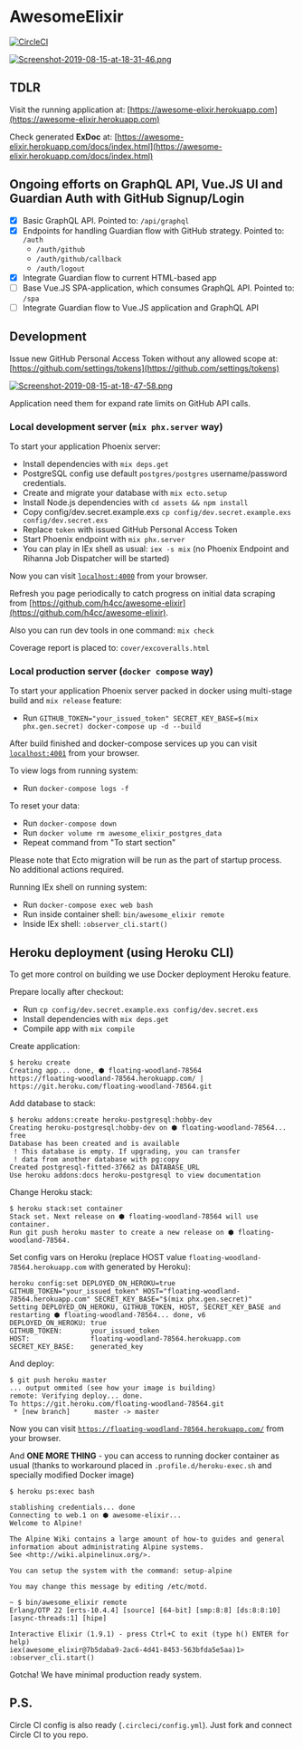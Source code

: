 # AwesomeElixir

[![CircleCI](https://circleci.com/gh/unitymind/awesome-elixir-app.svg?style=svg)](https://circleci.com/gh/unitymind/awesome-elixir-app)

[![Screenshot-2019-08-15-at-18-31-46.png](https://i.postimg.cc/W4JHJnJ2/Screenshot-2019-08-15-at-18-31-46.png)](https://postimg.cc/SXkrBcr5)

## TDLR

Visit the running application at: [https://awesome-elixir.herokuapp.com](https://awesome-elixir.herokuapp.com)

Check generated **ExDoc** at: [https://awesome-elixir.herokuapp.com/docs/index.html](https://awesome-elixir.herokuapp.com/docs/index.html)

## Ongoing efforts on GraphQL API, Vue.JS UI and Guardian Auth with GitHub Signup/Login
- [x] Basic GraphQL API. Pointed to: `/api/graphql`
- [x] Endpoints for handling Guardian flow with GitHub strategy. Pointed to: `/auth`
  - `/auth/github`
  - `/auth/github/callback`
  - `/auth/logout` 
- [x] Integrate Guardian flow to current HTML-based app
- [ ] Base Vue.JS SPA-application, which consumes GraphQL API. Pointed to: `/spa`
- [ ] Integrate Guardian flow to Vue.JS application and GraphQL API

## Development

Issue new GitHub Personal Access Token without any allowed scope at: [https://github.com/settings/tokens](https://github.com/settings/tokens)

[![Screenshot-2019-08-15-at-18-47-58.png](https://i.postimg.cc/R0BvhNNb/Screenshot-2019-08-15-at-18-47-58.png)](https://postimg.cc/MndCrZ0y)

Application need them for expand rate limits on GitHub API calls.

### Local development server (`mix phx.server` way)

To start your application Phoenix server:

  * Install dependencies with `mix deps.get`
  * PostgreSQL config use default `postgres/postgres` username/password credentials.
  * Create and migrate your database with `mix ecto.setup`
  * Install Node.js dependencies with `cd assets && npm install`
  * Copy config/dev.secret.example.exs `cp config/dev.secret.example.exs config/dev.secret.exs`
  * Replace `token` with issued GitHub Personal Access Token 
  * Start Phoenix endpoint with `mix phx.server`
  * You can play in IEx shell as usual: `iex -s mix` (no Phoenix Endpoint and Rihanna Job Dispatcher will be started)

Now you can visit [`localhost:4000`](http://localhost:4000) from your browser.

Refresh you page periodically to catch progress on initial data scraping from [https://github.com/h4cc/awesome-elixir](https://github.com/h4cc/awesome-elixir).

Also you can run dev tools in one command: `mix check`

Coverage report is placed to: `cover/excoveralls.html`

### Local production server (`docker compose` way)

To start your application Phoenix server packed in docker using multi-stage build and `mix release` feature:

  * Run `GITHUB_TOKEN="your_issued_token" SECRET_KEY_BASE=$(mix phx.gen.secret) docker-compose up -d --build`
  
After build finished and docker-compose services up you can visit [`localhost:4001`](http://localhost:4001) from your browser.
  
To view logs from running system:
  
  * Run `docker-compose logs -f`
  
To reset your data:
  
  * Run `docker-compose down`
  * Run `docker volume rm awesome_elixir_postgres_data`
  * Repeat command from "To start section"

Please note that Ecto migration will be run as the part of startup process. No additional actions required.

Running IEx shell on running system:

  * Run `docker-compose exec web bash`
  * Run inside container shell: `bin/awesome_elixir remote`
  * Inside IEx shell: `:observer_cli.start()`

## Heroku deployment (using Heroku CLI)

To get more control on building we use Docker deployment Heroku feature.

Prepare locally after checkout:

  * Run `cp config/dev.secret.example.exs config/dev.secret.exs`
  * Install dependencies with `mix deps.get`
  * Compile app with `mix compile`

Create application:

```
$ heroku create
Creating app... done, ⬢ floating-woodland-78564
https://floating-woodland-78564.herokuapp.com/ | https://git.heroku.com/floating-woodland-78564.git
```

Add database to stack:

```
$ heroku addons:create heroku-postgresql:hobby-dev
Creating heroku-postgresql:hobby-dev on ⬢ floating-woodland-78564... free
Database has been created and is available
 ! This database is empty. If upgrading, you can transfer
 ! data from another database with pg:copy
Created postgresql-fitted-37662 as DATABASE_URL
Use heroku addons:docs heroku-postgresql to view documentation
```

Change Heroku stack:

```
$ heroku stack:set container
Stack set. Next release on ⬢ floating-woodland-78564 will use container.
Run git push heroku master to create a new release on ⬢ floating-woodland-78564.
```

Set config vars on Heroku (replace HOST value `floating-woodland-78564.herokuapp.com` with generated by Heroku):

```
heroku config:set DEPLOYED_ON_HEROKU=true GITHUB_TOKEN="your_issued_token" HOST="floating-woodland-78564.herokuapp.com" SECRET_KEY_BASE="$(mix phx.gen.secret)"
Setting DEPLOYED_ON_HEROKU, GITHUB_TOKEN, HOST, SECRET_KEY_BASE and restarting ⬢ floating-woodland-78564... done, v6
DEPLOYED_ON_HEROKU: true
GITHUB_TOKEN:       your_issued_token
HOST:               floating-woodland-78564.herokuapp.com
SECRET_KEY_BASE:    generated_key
```

And deploy:

```
$ git push heroku master
... output ommited (see how your image is building)
remote: Verifying deploy... done.
To https://git.heroku.com/floating-woodland-78564.git
 * [new branch]      master -> master
```

Now you can visit [`https://floating-woodland-78564.herokuapp.com/`](https://floating-woodland-78564.herokuapp.com/) from your browser.

And **ONE MORE THING** - you can access to running docker container as usual (thanks to workaround placed in `.profile.d/heroku-exec.sh` and specially modified Docker image)

```
$ heroku ps:exec bash

stablishing credentials... done
Connecting to web.1 on ⬢ awesome-elixir...
Welcome to Alpine!

The Alpine Wiki contains a large amount of how-to guides and general
information about administrating Alpine systems.
See <http://wiki.alpinelinux.org/>.

You can setup the system with the command: setup-alpine

You may change this message by editing /etc/motd.

~ $ bin/awesome_elixir remote
Erlang/OTP 22 [erts-10.4.4] [source] [64-bit] [smp:8:8] [ds:8:8:10] [async-threads:1] [hipe]

Interactive Elixir (1.9.1) - press Ctrl+C to exit (type h() ENTER for help)
iex(awesome_elixir@7b5daba9-2ac6-4d41-8453-563bfda5e5aa)1> :observer_cli.start()
```

Gotcha! We have minimal production ready system.

## P.S.

Circle CI config is also ready (`.circleci/config.yml`). Just fork and connect Circle CI to you repo.